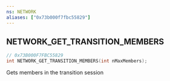 ```yaml
---
ns: NETWORK
aliases: ["0x73b000f7fbc55829"]
---
```

## NETWORK_GET_TRANSITION_MEMBERS

```c
// 0x73B000F7FBC55829
int NETWORK_GET_TRANSITION_MEMBERS(int nMaxMembers);
```

Gets members in the transition session

